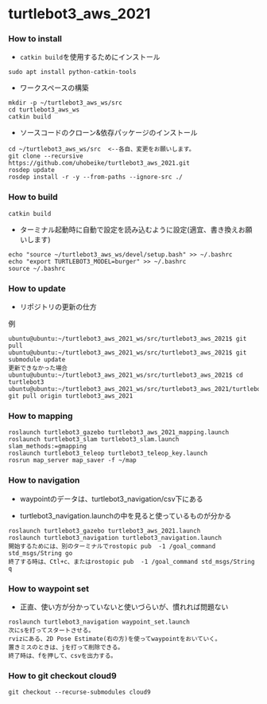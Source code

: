 # turtlebot3_aws_2021

### How to install

* `catkin build`を使用するためにインストール

```
sudo apt install python-catkin-tools
```

* ワークスペースの構築

```
mkdir -p ~/turtlebot3_aws_ws/src
cd turtlebot3_aws_ws
catkin build
```

* ソースコードのクローン&依存パッケージのインストール

```
cd ~/turtlebot3_aws_ws/src  <--各自、変更をお願いします。
git clone --recursive https://github.com/uhobeike/turtlebot3_aws_2021.git
rosdep update
rosdep install -r -y --from-paths --ignore-src ./
```

### How to build

```
catkin build
```

* ターミナル起動時に自動で設定を読み込むように設定(適宜、書き換えお願いします)
```
echo "source ~/turtlebot3_aws_ws/devel/setup.bash" >> ~/.bashrc
echo "export TURTLEBOT3_MODEL=burger" >> ~/.bashrc
source ~/.bashrc
```

### How to update

* リポジトリの更新の仕方

例
```
ubuntu@ubuntu:~/turtlebot3_aws_2021_ws/src/turtlebot3_aws_2021$ git pull
ubuntu@ubuntu:~/turtlebot3_aws_2021_ws/src/turtlebot3_aws_2021$ git submodule update
更新できなかった場合
ubuntu@ubuntu:~/turtlebot3_aws_2021_ws/src/turtlebot3_aws_2021$ cd turtlebot3
ubuntu@ubuntu:~/turtlebot3_aws_2021_ws/src/turtlebot3_aws_2021/turtlebot3$ git pull origin turtlebot3_aws_2021
```

### How to mapping
```
roslaunch turtlebot3_gazebo turtlebot3_aws_2021_mapping.launch
roslaunch turtlebot3_slam turtlebot3_slam.launch slam_methods:=gmapping
roslaunch turtlebot3_teleop turtlebot3_teleop_key.launch
rosrun map_server map_saver -f ~/map
```

### How to navigation
* waypointのデータは、turtlebot3_navigation/csv下にある

* turtlebot3_navigation.launchの中を見ると使っているものが分かる
```
roslaunch turtlebot3_gazebo turtlebot3_aws_2021.launch
roslaunch turtlebot3_navigation turtlebot3_navigation.launch
開始するためには、別のターミナルでrostopic pub  -1 /goal_command std_msgs/String go
終了する時は、Ctl+c、またはrostopic pub  -1 /goal_command std_msgs/String q
```

### How to waypoint set 
* 正直、使い方が分かっていないと使いづらいが、慣れれば問題ない
```
roslaunch turtlebot3_navigation waypoint_set.launch 
次にsを打ってスタートさせる。
rvizにある、2D Pose Estimate(右の方)を使ってwaypointをおいていく。
置きミスのときは、jを打って削除できる。
終了時は、fを押して、csvを出力する。
```

### How to git checkout cloud9
```
git checkout --recurse-submodules cloud9
```